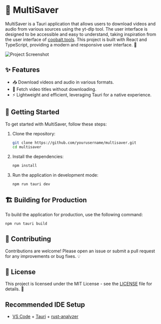 # 🎉 MultiSaver

MultiSaver is a Tauri application that allows users to download videos and audio from various sources using the yt-dlp tool. The user interface is designed to be accessible and easy to understand, taking inspiration from the user interface of [coobalt.tools](https://cobalt.tools/). This project is built with React and TypeScript, providing a modern and responsive user interface. 🚀

![Project Screenshot](https://i.postimg.cc/KzYPSSyC/postspark-export-2025-03-24-15-53-48.png)

## ✨ Features

- 📥 Download videos and audio in various formats.
- 🎥 Fetch video titles without downloading.
- ⚡ Lightweight and efficient, leveraging Tauri for a native experience.

## 🚀 Getting Started

To get started with MultiSaver, follow these steps:

1. Clone the repository:

   ```bash
   git clone https://github.com/yourusername/multisaver.git
   cd multisaver
   ```

2. Install the dependencies:

   ```bash
   npm install
   ```

3. Run the application in development mode:
   ```bash
   npm run tauri dev
   ```

## 🏗️ Building for Production

To build the application for production, use the following command:

```bash
npm run tauri build
```

## 🤝 Contributing

Contributions are welcome! Please open an issue or submit a pull request for any improvements or bug fixes. 💡

## 📄 License

This project is licensed under the MIT License - see the [LICENSE](LICENSE) file for details. 📝

## Recommended IDE Setup

- [VS Code](https://code.visualstudio.com/) + [Tauri](https://marketplace.visualstudio.com/items?itemName=tauri-apps.tauri-vscode) + [rust-analyzer](https://marketplace.visualstudio.com/items?itemName=rust-lang.rust-analyzer)
